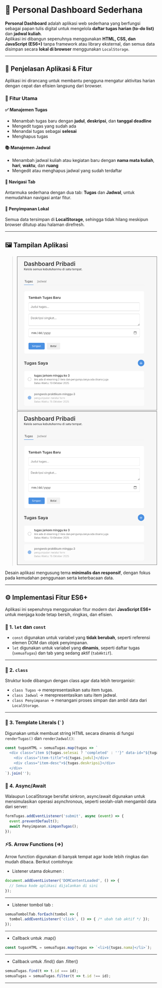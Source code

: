 # 🧭 Personal Dashboard Sederhana

**Personal Dashboard** adalah aplikasi web sederhana yang berfungsi sebagai papan tulis digital untuk mengelola **daftar tugas harian (to-do list)** dan **jadwal kuliah**.  
Aplikasi ini dibangun sepenuhnya menggunakan **HTML, CSS, dan JavaScript (ES6+)** tanpa framework atau library eksternal, dan semua data disimpan secara **lokal di browser** menggunakan `LocalStorage`.

---

## 🧩 Penjelasan Aplikasi & Fitur

Aplikasi ini dirancang untuk membantu pengguna mengatur aktivitas harian dengan cepat dan efisien langsung dari browser.

### 🎯 Fitur Utama

#### ✅ Manajemen Tugas
- Menambah tugas baru dengan **judul**, **deskripsi**, dan **tanggal deadline**  
- Mengedit tugas yang sudah ada  
- Menandai tugas sebagai **selesai**  
- Menghapus tugas  

#### 📚 Manajemen Jadwal
- Menambah jadwal kuliah atau kegiatan baru dengan **nama mata kuliah**, **hari**, **waktu**, dan **ruang**  
- Mengedit atau menghapus jadwal yang sudah terdaftar  

#### 🧭 Navigasi Tab
Antarmuka sederhana dengan dua tab: **Tugas** dan **Jadwal**, untuk memudahkan navigasi antar fitur.

#### 💾 Penyimpanan Lokal
Semua data tersimpan di **LocalStorage**, sehingga tidak hilang meskipun browser ditutup atau halaman direfresh.

---

## 🖼️ Tampilan Aplikasi

> ![Screenshot Aplikasi](assets/screenshot_20251024_215520.png)
> ![Screenshot Aplikasi](assets/screenshot_20251024_215520.png)


Desain aplikasi mengusung tema **minimalis dan responsif**, dengan fokus pada kemudahan penggunaan serta keterbacaan data.

---

## ⚙️ Implementasi Fitur ES6+

Aplikasi ini sepenuhnya menggunakan fitur modern dari **JavaScript ES6+** untuk menjaga kode tetap bersih, ringkas, dan efisien.

### 🧱 1. `let` dan `const`
- `const` digunakan untuk variabel yang **tidak berubah**, seperti referensi elemen DOM dan objek penyimpanan.
- `let` digunakan untuk variabel yang **dinamis**, seperti daftar tugas (`semuaTugas`) dan tab yang sedang aktif (`tabAktif`).

---

### 🧩 2. `class`
Struktur kode dibangun dengan class agar data lebih terorganisir:
- `class Tugas` → merepresentasikan satu item tugas.  
- `class Jadwal` → merepresentasikan satu item jadwal.  
- `class Penyimpanan` → menangani proses simpan dan ambil data dari `LocalStorage`.

---

### 🧾 3. Template Literals (`` ` ``)
Digunakan untuk membuat string HTML secara dinamis di fungsi `renderTugas()` dan `renderJadwal()`:

```js
const tugasHTML = semuaTugas.map(tugas => `
  <div class="item ${tugas.selesai ? 'completed' : ''}" data-id="${tugas.id}">
    <div class="item-title">${tugas.judul}</div>
    <div class="item-desc">${tugas.deskripsi}</div>
  </div>
`).join('');
```
### 🔄 4. Async/Await

Walaupun LocalStorage bersifat sinkron, async/await digunakan untuk mensimulasikan operasi asynchronous, seperti seolah-olah mengambil data dari server:
```js
formTugas.addEventListener('submit', async (event) => {
  event.preventDefault();
  await Penyimpanan.simpanTugas();
});
```
### ⚡5. Arrow Functions (=>)

Arrow function digunakan di banyak tempat agar kode lebih ringkas dan mudah dibaca. Berikut contohnya:

- Listener utama dokumen : 
```js
document.addEventListener('DOMContentLoaded', () => {
  // Semua kode aplikasi dijalankan di sini
});
```
---
- Listener tombol tab :
```js
semuaTombolTab.forEach(tombol => {
  tombol.addEventListener('click', () => { /* ubah tab aktif */ });
});

```
---
- Callback untuk .map()
```js
const tugasHTML = semuaTugas.map(tugas => `<li>${tugas.nama}</li>`);

```
---
- Callback untuk .find() dan .filter()
```js
semuaTugas.find(t => t.id === id);
semuaTugas = semuaTugas.filter(t => t.id !== id);

```
---
